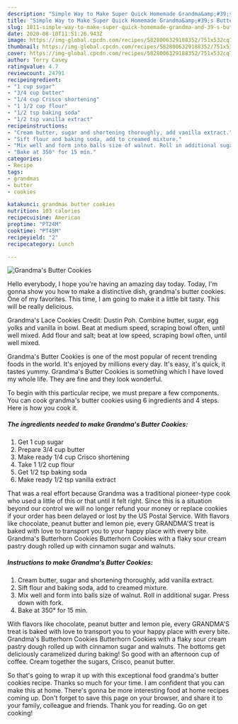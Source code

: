 ```yaml
---
description: "Simple Way to Make Super Quick Homemade Grandma&amp;#39;s Butter Cookies"
title: "Simple Way to Make Super Quick Homemade Grandma&amp;#39;s Butter Cookies"
slug: 1811-simple-way-to-make-super-quick-homemade-grandma-and-39-s-butter-cookies
date: 2020-08-10T11:51:26.943Z
image: https://img-global.cpcdn.com/recipes/5828006329188352/751x532cq70/grandmas-butter-cookies-recipe-main-photo.jpg
thumbnail: https://img-global.cpcdn.com/recipes/5828006329188352/751x532cq70/grandmas-butter-cookies-recipe-main-photo.jpg
cover: https://img-global.cpcdn.com/recipes/5828006329188352/751x532cq70/grandmas-butter-cookies-recipe-main-photo.jpg
author: Terry Casey
ratingvalue: 4.7
reviewcount: 24791
recipeingredient:
- "1 cup sugar"
- "3/4 cup butter"
- "1/4 cup Crisco shortening"
- "1 1/2 cup flour"
- "1/2 tsp baking soda"
- "1/2 tsp vanilla extract"
recipeinstructions:
- "Cream butter, sugar and shortening thoroughly, add vanilla extract."
- "Sift flour and baking soda, add to creamed mixture."
- "Mix well and form into balls size of walnut. Roll in additional sugar. Press down with fork."
- "Bake at 350° for 15 min."
categories:
- Recipe
tags:
- grandmas
- butter
- cookies

katakunci: grandmas butter cookies 
nutrition: 103 calories
recipecuisine: American
preptime: "PT24M"
cooktime: "PT45M"
recipeyield: "2"
recipecategory: Lunch

---
```



![Grandma&#39;s Butter Cookies](https://img-global.cpcdn.com/recipes/5828006329188352/751x532cq70/grandmas-butter-cookies-recipe-main-photo.jpg)

Hello everybody, I hope you're having an amazing day today. Today, I'm gonna show you how to make a distinctive dish, grandma&#39;s butter cookies. One of my favorites. This time, I am going to make it a little bit tasty. This will be really delicious.

Grandma&#39;s Lace Cookies Credit: Dustin Poh. Combine butter, sugar, egg yolks and vanilla in bowl. Beat at medium speed, scraping bowl often, until well mixed. Add flour and salt; beat at low speed, scraping bowl often, until well mixed.

Grandma&#39;s Butter Cookies is one of the most popular of recent trending foods in the world. It's enjoyed by millions every day. It's easy, it's quick, it tastes yummy. Grandma&#39;s Butter Cookies is something which I have loved my whole life. They are fine and they look wonderful.


To begin with this particular recipe, we must prepare a few components. You can cook grandma&#39;s butter cookies using 6 ingredients and 4 steps. Here is how you cook it.

<!--inarticleads1-->

##### The ingredients needed to make Grandma&#39;s Butter Cookies:

1. Get 1 cup sugar
1. Prepare 3/4 cup butter
1. Make ready 1/4 cup Crisco shortening
1. Take 1 1/2 cup flour
1. Get 1/2 tsp baking soda
1. Make ready 1/2 tsp vanilla extract


That was a real effort because Grandma was a traditional pioneer-type cook who used a little of this or that until it felt right. Since this is a situation beyond our control we will no longer refund your money or replace cookies if your order has been delayed or lost by the US Postal Service. With flavors like chocolate, peanut butter and lemon pie, every GRANDMA&#39;S treat is baked with love to transport you to your happy place with every bite. Grandma&#39;s Butterhorn Cookies Butterhorn Cookies with a flaky sour cream pastry dough rolled up with cinnamon sugar and walnuts. 

<!--inarticleads2-->

##### Instructions to make Grandma&#39;s Butter Cookies:

1. Cream butter, sugar and shortening thoroughly, add vanilla extract.
1. Sift flour and baking soda, add to creamed mixture.
1. Mix well and form into balls size of walnut. Roll in additional sugar. Press down with fork.
1. Bake at 350° for 15 min.


With flavors like chocolate, peanut butter and lemon pie, every GRANDMA&#39;S treat is baked with love to transport you to your happy place with every bite. Grandma&#39;s Butterhorn Cookies Butterhorn Cookies with a flaky sour cream pastry dough rolled up with cinnamon sugar and walnuts. The bottoms get deliciously caramelized during baking! So good with an afternoon cup of coffee. Cream together the sugars, Crisco, peanut butter. 

So that's going to wrap it up with this exceptional food grandma&#39;s butter cookies recipe. Thanks so much for your time. I am confident that you can make this at home. There's gonna be more interesting food at home recipes coming up. Don't forget to save this page on your browser, and share it to your family, colleague and friends. Thank you for reading. Go on get cooking!
